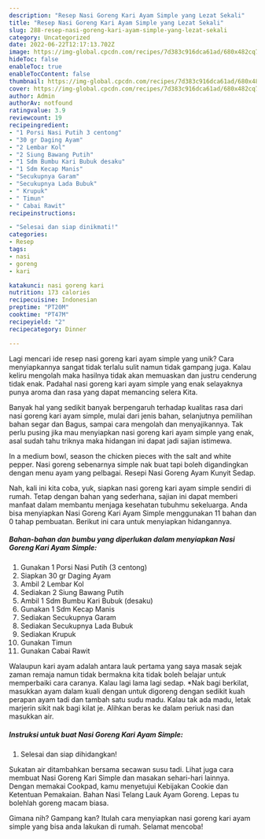 ```yaml
---
description: "Resep Nasi Goreng Kari Ayam Simple yang Lezat Sekali"
title: "Resep Nasi Goreng Kari Ayam Simple yang Lezat Sekali"
slug: 288-resep-nasi-goreng-kari-ayam-simple-yang-lezat-sekali
category: Uncategorized
date: 2022-06-22T12:17:13.702Z
image: https://img-global.cpcdn.com/recipes/7d383c916dca61ad/680x482cq70/nasi-goreng-kari-ayam-simple-foto-resep-utama.jpg
hideToc: false
enableToc: true
enableTocContent: false
thumbnail: https://img-global.cpcdn.com/recipes/7d383c916dca61ad/680x482cq70/nasi-goreng-kari-ayam-simple-foto-resep-utama.jpg
cover: https://img-global.cpcdn.com/recipes/7d383c916dca61ad/680x482cq70/nasi-goreng-kari-ayam-simple-foto-resep-utama.jpg
author: Admin
authorAv: notfound
ratingvalue: 3.9
reviewcount: 19
recipeingredient:
- "1 Porsi Nasi Putih 3 centong"
- "30 gr Daging Ayam"
- "2 Lembar Kol"
- "2 Siung Bawang Putih"
- "1 Sdm Bumbu Kari Bubuk desaku"
- "1 Sdm Kecap Manis"
- "Secukupnya Garam"
- "Secukupnya Lada Bubuk"
- " Krupuk"
- " Timun"
- " Cabai Rawit"
recipeinstructions:

- "Selesai dan siap dinikmati!"
categories:
- Resep
tags:
- nasi
- goreng
- kari

katakunci: nasi goreng kari 
nutrition: 173 calories
recipecuisine: Indonesian
preptime: "PT20M"
cooktime: "PT47M"
recipeyield: "2"
recipecategory: Dinner

---
```





Lagi mencari ide resep nasi goreng kari ayam simple yang unik? Cara menyiapkannya sangat tidak terlalu sulit namun tidak gampang juga. Kalau keliru mengolah maka hasilnya tidak akan memuaskan dan justru cenderung tidak enak. Padahal nasi goreng kari ayam simple yang enak selayaknya punya aroma dan rasa yang dapat memancing selera Kita.





Banyak hal yang sedikit banyak berpengaruh terhadap kualitas rasa dari nasi goreng kari ayam simple, mulai dari jenis bahan, selanjutnya pemilihan bahan segar dan Bagus, sampai cara mengolah dan menyajikannya. Tak perlu pusing jika mau menyiapkan nasi goreng kari ayam simple yang enak,      asal sudah tahu triknya maka hidangan ini dapat jadi sajian istimewa.














In a medium bowl, season the chicken pieces with the salt and white pepper. Nasi goreng sebenarnya simple nak buat tapi boleh digandingkan dengan menu ayam yang pelbagai. Resepi Nasi Goreng Ayam Kunyit Sedap.






Nah, kali ini kita coba, yuk, siapkan nasi goreng kari ayam simple sendiri di rumah. Tetap dengan bahan yang sederhana, sajian ini dapat memberi manfaat dalam membantu menjaga kesehatan tubuhmu sekeluarga. Anda bisa menyiapkan Nasi Goreng Kari Ayam Simple menggunakan 11 bahan dan 0 tahap pembuatan. Berikut ini cara untuk menyiapkan hidangannya.

<!--inarticleads1-->

##### Bahan-bahan dan bumbu yang diperlukan dalam menyiapkan Nasi Goreng Kari Ayam Simple:

1. Gunakan 1 Porsi Nasi Putih (3 centong)
1. Siapkan 30 gr Daging Ayam
1. Ambil 2 Lembar Kol
1. Sediakan 2 Siung Bawang Putih
1. Ambil 1 Sdm Bumbu Kari Bubuk (desaku)
1. Gunakan 1 Sdm Kecap Manis
1. Sediakan Secukupnya Garam
1. Sediakan Secukupnya Lada Bubuk
1. Sediakan  Krupuk
1. Gunakan  Timun
1. Gunakan  Cabai Rawit


Walaupun kari ayam adalah antara lauk pertama yang saya masak sejak zaman remaja namun tidak bermakna kita tidak boleh belajar untuk memperbaiki cara caranya. Kalau lagi lama lagi sedap. *Nak bagi berkilat, masukkan ayam dalam kuali dengan untuk digoreng dengan sedikit kuah perapan ayam tadi dan tambah satu sudu madu. Kalau tak ada madu, letak marjerin sikit nak bagi kilat je. Alihkan beras ke dalam periuk nasi dan masukkan air. 

<!--inarticleads2-->

##### Instruksi untuk buat Nasi Goreng Kari Ayam Simple:


1. Selesai dan siap dihidangkan!

Sukatan air ditambahkan bersama secawan susu tadi. Lihat juga cara membuat Nasi Goreng Kari Simple dan masakan sehari-hari lainnya. Dengan memakai Cookpad, kamu menyetujui Kebijakan Cookie dan Ketentuan Pemakaian. Bahan Nasi Telang Lauk Ayam Goreng. Lepas tu bolehlah goreng macam biasa. 

Gimana nih? Gampang kan? Itulah cara menyiapkan nasi goreng kari ayam simple yang bisa anda lakukan di rumah. Selamat mencoba!
